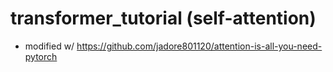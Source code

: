 # transformer_tutorial (self-attention)
  - modified w/ https://github.com/jadore801120/attention-is-all-you-need-pytorch

